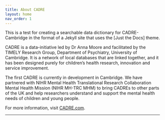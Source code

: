 ```yaml
---
title: About CADRE
layout: home
nav_order: 1
---
```


This is a test for creating a searchable data dictionary for CADRE-Cambridge in the format of a Jekyll site that uses the [Just the Docs] theme. 

CADRE is a data-initiative led by Dr Anna Moore and facilitated by the TIMELY Research Group, Department of Psychiatry, University of Cambridge. It is a network of local databases that are linked together, and it has been designed purely for children’s health research, innovation and service improvement.

The first CADRE is currently in development in Cambridge. We have partnered with NIHR Mental Health Translational Research Collaboration Mental Health Mission (NIHR MH-TRC MHM) to bring CADREs to other parts of the UK and help researchers understand and support the mental health needs of children and young people.

For more information, visit [CADRE.com].

----

[CADRE.com]: https://cadre.org.uk/

